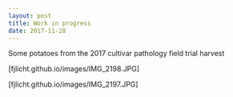 ```yaml
---
layout: post
title: Work in progress
date: 2017-11-28
---
```


Some potatoes from the 2017 cultivar pathology field trial harvest

  
[fjlicht.github.io/images/IMG_2198.JPG]
  
  
[fjlicht.github.io/images/IMG_2197.JPG]
